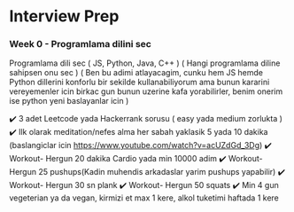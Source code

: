 # Interview Prep
### Week 0 - Programlama dilini sec
Programlama dili sec ( JS, Python, Java, C++ ) ( Hangi programlama diline sahipsen onu sec ) ( Ben bu adimi atlayacagim, cunku hem JS hemde Python dillerini konforlu bir sekilde kullanabiliyorum ama bunun kararini vereyemenler icin birkac gun bunun uzerine kafa yorabilirler, benim onerim ise python yeni baslayanlar icin )

:heavy_check_mark: 3 adet Leetcode yada Hackerrank sorusu ( easy yada medium zorlukta )
:heavy_check_mark: Ilk olarak meditation/nefes alma her sabah yaklasik 5 yada 10 dakika (baslangiclar icin https://www.youtube.com/watch?v=acUZdGd_3Dg)
:heavy_check_mark: Workout- Hergun 20 dakika Cardio yada min 10000 adim
:heavy_check_mark: Workout- Hergun 25 pushups(Kadin muhendis arkadaslar yarim pushups yapabilir)
:heavy_check_mark: Workout- Hergun 30 sn plank
:heavy_check_mark: Workout- Hergun 50 squats
:heavy_check_mark: Min 4 gun vegeterian ya da vegan, kirmizi et max 1 kere, alkol tuketimi haftada 1 kere

